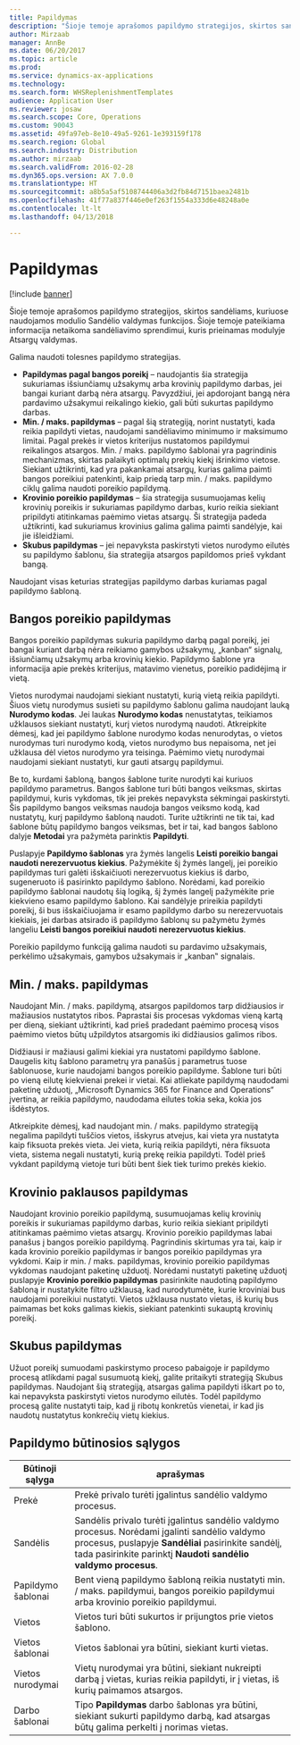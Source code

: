 ```yaml
---
title: Papildymas
description: "Šioje temoje aprašomos papildymo strategijos, skirtos sandėliams, kuriuose naudojamos modulio Sandėlio valdymas funkcijos."
author: Mirzaab
manager: AnnBe
ms.date: 06/20/2017
ms.topic: article
ms.prod: 
ms.service: dynamics-ax-applications
ms.technology: 
ms.search.form: WHSReplenishmentTemplates
audience: Application User
ms.reviewer: josaw
ms.search.scope: Core, Operations
ms.custom: 90043
ms.assetid: 49fa97eb-8e10-49a5-9261-1e393159f178
ms.search.region: Global
ms.search.industry: Distribution
ms.author: mirzaab
ms.search.validFrom: 2016-02-28
ms.dyn365.ops.version: AX 7.0.0
ms.translationtype: HT
ms.sourcegitcommit: a8b5a5af5108744406a3d2fb84d7151baea2481b
ms.openlocfilehash: 41f77a837f446e0ef263f1554a333d6e48248a0e
ms.contentlocale: lt-lt
ms.lasthandoff: 04/13/2018

---
```


# <a name="replenishment"></a>Papildymas

[!include [banner](../includes/banner.md)]

Šioje temoje aprašomos papildymo strategijos, skirtos sandėliams, kuriuose naudojamos modulio Sandėlio valdymas funkcijos. Šioje temoje pateikiama informacija netaikoma sandėliavimo sprendimui, kuris prieinamas modulyje Atsargų valdymas.

Galima naudoti tolesnes papildymo strategijas.

- **Papildymas pagal bangos poreikį** – naudojantis šia strategija sukuriamas išsiunčiamų užsakymų arba krovinių papildymo darbas, jei bangai kuriant darbą nėra atsargų. Pavyzdžiui, jei apdorojant bangą nėra pardavimo užsakymui reikalingo kiekio, gali būti sukurtas papildymo darbas.
- **Min. / maks. papildymas** – pagal šią strategiją, norint nustatyti, kada reikia papildyti vietas, naudojami sandėliavimo minimumo ir maksimumo limitai. Pagal prekės ir vietos kriterijus nustatomos papildymui reikalingos atsargos. Min. / maks. papildymo šablonai yra pagrindinis mechanizmas, skirtas palaikyti optimalų prekių kiekį išrinkimo vietose. Siekiant užtikrinti, kad yra pakankamai atsargų, kurias galima paimti bangos poreikiui patenkinti, kaip priedą tarp min. / maks. papildymo ciklų galima naudoti poreikio papildymą.
- **Krovinio poreikio papildymas** – šia strategija susumuojamas kelių krovinių poreikis ir sukuriamas papildymo darbas, kurio reikia siekiant pripildyti atitinkamas paėmimo vietas atsargų. Ši strategija padeda užtikrinti, kad sukuriamus krovinius galima galima paimti sandėlyje, kai jie išleidžiami.
- **Skubus papildymas** – jei nepavyksta paskirstyti vietos nurodymo eilutės su papildymo šablonu, šia strategija atsargos papildomos prieš vykdant bangą. 

Naudojant visas keturias strategijas papildymo darbas kuriamas pagal papildymo šabloną.

## <a name="wave-demand-replenishment"></a>Bangos poreikio papildymas
Bangos poreikio papildymas sukuria papildymo darbą pagal poreikį, jei bangai kuriant darbą nėra reikiamo gamybos užsakymų, „kanban“ signalų, išsiunčiamų užsakymų arba krovinių kiekio. Papildymo šablone yra informacija apie prekės kriterijus, matavimo vienetus, poreikio padidėjimą ir vietą. 

Vietos nurodymai naudojami siekiant nustatyti, kurią vietą reikia papildyti. Šiuos vietų nurodymus susieti su papildymo šablonu galima naudojant lauką **Nurodymo kodas**. Jei laukas **Nurodymo kodas** nenustatytas, teikiamos užklausos siekiant nustatyti, kurį vietos nurodymą naudoti. Atkreipkite dėmesį, kad jei papildymo šablone nurodymo kodas nenurodytas, o vietos nurodymas turi nurodymo kodą, vietos nurodymo bus nepaisoma, net jei užklausa dėl vietos nurodymo yra teisinga. Paėmimo vietų nurodymai naudojami siekiant nustatyti, kur gauti atsargų papildymui. 

Be to, kurdami šabloną, bangos šablone turite nurodyti kai kuriuos papildymo parametrus. Bangos šablone turi būti bangos veiksmas, skirtas papildymui, kuris vykdomas, tik jei prekės nepavyksta sėkmingai paskirstyti. Šis papildymo bangos veiksmas naudoja bangos veiksmo kodą, kad nustatytų, kurį papildymo šabloną naudoti. Turite užtikrinti ne tik tai, kad šablone būtų papildymo bangos veiksmas, bet ir tai, kad bangos šablono dalyje **Metodai** yra pažymėta parinktis **Papildyti**. 

Puslapyje **Papildymo šablonas** yra žymės langelis **Leisti poreikio bangai naudoti nerezervuotus kiekius**. Pažymėkite šį žymės langelį, jei poreikio papildymas turi galėti išskaičiuoti nerezervuotus kiekius iš darbo, sugeneruoto iš pasirinkto papildymo šablono. Norėdami, kad poreikio papildymo šablonai naudotų šią logiką, šį žymės langelį pažymėkite prie kiekvieno esamo papildymo šablono. Kai sandėlyje prireikia papildyti poreikį, ši bus išskaičiuojama ir esamo papildymo darbo su nerezervuotais kiekiais, jei darbas atsirado iš papildymo šablonų su pažymėtu žymės langeliu **Leisti bangos poreikiui naudoti nerezervuotus kiekius**.

Poreikio papildymo funkciją galima naudoti su pardavimo užsakymais, perkėlimo užsakymais, gamybos užsakymais ir „kanban‟ signalais. 

## <a name="minmax-replenishment"></a>Min. / maks. papildymas
Naudojant Min. / maks. papildymą, atsargos papildomos tarp didžiausios ir mažiausios nustatytos ribos. Paprastai šis procesas vykdomas vieną kartą per dieną, siekiant užtikrinti, kad prieš pradedant paėmimo procesą visos paėmimo vietos būtų užpildytos atsargomis iki didžiausios galimos ribos. 

Didžiausi ir mažiausi galimi kiekiai yra nustatomi papildymo šablone. Daugelis kitų šablono parametrų yra panašūs į parametrus tuose šablonuose, kurie naudojami bangos poreikio papildyme. Šablone turi būti po vieną eilutę kiekvienai prekei ir vietai. Kai atliekate papildymą naudodami paketinę užduotį, „Microsoft Dynamics 365 for Finance and Operations“ įvertina, ar reikia papildymo, naudodama eilutes tokia seka, kokia jos išdėstytos. 

Atkreipkite dėmesį, kad naudojant min. / maks. papildymo strategiją negalima papildyti tuščios vietos, išskyrus atvejus, kai vieta yra nustatyta kaip fiksuota prekės vieta. Jei vieta, kurią reikia papildyti, nėra fiksuota vieta, sistema negali nustatyti, kurią prekę reikia papildyti. Todėl prieš vykdant papildymą vietoje turi būti bent šiek tiek turimo prekės kiekio.

## <a name="load-demand-replenishment"></a>Krovinio paklausos papildymas
Naudojant krovinio poreikio papildymą, susumuojamas kelių krovinių poreikis ir sukuriamas papildymo darbas, kurio reikia siekiant pripildyti atitinkamas paėmimo vietas atsargų. Krovinio poreikio papildymas labai panašus į bangos poreikio papildymą. Pagrindinis skirtumas yra tai, kaip ir kada krovinio poreikio papildymas ir bangos poreikio papildymas yra vykdomi. Kaip ir min. / maks. papildymas, krovinio poreikio papildymas vykdomas naudojant paketinę užduotį. Norėdami nustatyti paketinę užduotį puslapyje **Krovinio poreikio papildymas** pasirinkite naudotiną papildymo šabloną ir nustatykite filtro užklausą, kad nurodytumėte, kurie kroviniai bus naudojami poreikiui nustatyti. Vietos užklausa nustato vietas, iš kurių bus paimamas bet koks galimas kiekis, siekiant patenkinti sukauptą krovinių poreikį.

## <a name="immediate-replenishment"></a>Skubus papildymas
Užuot poreikį sumuodami paskirstymo proceso pabaigoje ir papildymo procesą atlikdami pagal susumuotą kiekį, galite pritaikyti strategiją Skubus papildymas. Naudojant šią strategiją, atsargas galima papildyti iškart po to, kai nepavyksta paskirstyti vietos nurodymo eilutės. Todėl papildymo procesą galite nustatyti taip, kad jį ribotų konkretūs vienetai, ir kad jis naudotų nustatytus konkrečių vietų kiekius.

## <a name="replenishment-prerequisites"></a>Papildymo būtinosios sąlygos

|      Būtinoji sąlyga       |                                                                                                                                aprašymas                                                                                                                                 |
|-------------------------|----------------------------------------------------------------------------------------------------------------------------------------------------------------------------------------------------------------------------------------------------------------------------|
|          Prekė           |                                                                                                        Prekė privalo turėti įgalintus sandėlio valdymo procesus.                                                                                                        |
|        Sandėlis        | Sandėlis privalo turėti įgalintus sandėlio valdymo procesus. Norėdami įgalinti sandėlio valdymo procesus, puslapyje <strong>Sandėliai</strong> pasirinkite sandėlį, tada pasirinkite parinktį <strong>Naudoti sandėlio valdymo procesus</strong>. |
| Papildymo šablonai |                                                                   Bent vieną papildymo šabloną reikia nustatyti min. / maks. papildymui, bangos poreikio papildymui arba krovinio poreikio papildymui.                                                                   |
|        Vietos        |                                                                                                       Vietos turi būti sukurtos ir prijungtos prie vietos šablono.                                                                                                       |
|    Vietos šablonai    |                                                                                                        Vietos šablonai yra būtini, siekiant kurti vietas.                                                                                                        |
|   Vietos nurodymai   |                                                       Vietų nurodymai yra būtini, siekiant nukreipti darbą į vietas, kurias reikia papildyti, ir į vietas, iš kurių paimamos atsargos.                                                        |
|     Darbo šablonai      |                                                   Tipo <strong>Papildymas</strong> darbo šablonas yra būtini, siekiant sukurti papildymo darbą, kad atsargas būtų galima perkelti į norimas vietas.                                                    |


